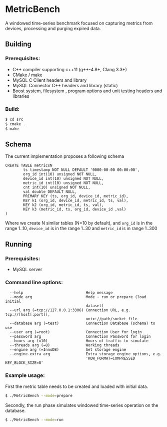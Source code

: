 # MetricBench

A windowed time-series benchmark focused on capturing metrics from devices, processing and purging expired data.

## Building

### Prerequisites:

* C++ compiler supporting c++11 (g++-4.8+, Clang 3.3+)
* CMake / make
* MySQL C Client headers and library
* MySQL Connector C++ headers and library (static)
* Boost system, filesystem , program options and unit testing headers and libraries

### Build:

```bash
$ cd src
$ cmake .
$ make
```

## Schema
The current implementation proposes a following schema

```
CREATE TABLE metricsN
    	ts timestamp NOT NULL DEFAULT '0000-00-00 00:00:00',
    	org_id int(10) unsigned NOT NULL,
    	device_id int(10) unsigned NOT NULL,
    	metric_id int(10) unsigned NOT NULL,
    	cnt int(10) unsigned NOT NULL,
    	val double DEFAULT NULL,
    	PRIMARY KEY (ts, org_id, device_id, metric_id),
    	KEY k1 (org_id, device_id, metric_id, ts, val),
    	KEY k2 (org_id, metric_id, ts, val),
    	KEY k3 (metric_id, ts, org_id, device_id ,val)
)
```

Where we create N similar tables (N=10 by default), and `org_id` is in the range 1..10, `device_id` is in the range 1..30 and `metric_id` is in range 1..300
		    
		    

## Running

### Prerequisites: 

* MySQL server

### Command line options:

```
  --help                            Help message
  --mode arg                        Mode - run or prepare (load initial 
                                    dataset)
  --url arg (=tcp://127.0.0.1:3306) Connection URL, e.g. tcp://[host[:port]], 
                                    unix://path/socket_file 
  --database arg (=test)            Connection Database (schema) to use
  --user arg (=root)                Connection User for login
  --password arg                    Connection Password for login
  --hours arg (=10)                 Hours of traffic to simulate
  --threads arg (=8)                Working threads
  --engine arg (=InnoDB)            Set storage engine
  --engine-extra arg                Extra storage engine options, e.g. 
                                    'ROW_FORMAT=COMPRESSED KEY_BLOCK_SIZE=8'
```

### Example usage:

First the metric table needs to be created and loaded with initial data.

```bash
$ ./MetricBench --mode=prepare
```

Secondly, the run phase simulates windowed time-series operation on the database.

```bash
$ ./MetricBench --mode=run
```


